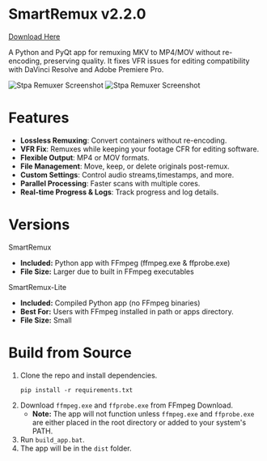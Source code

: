 # SmartRemux v2.2.0

[Download Here](https://github.com/notstpa/stpa-remuxer/releases)

A Python and PyQt app for remuxing MKV to MP4/MOV without re-encoding, preserving quality. It fixes VFR issues for editing compatibility with DaVinci Resolve and Adobe Premiere Pro.

![Stpa Remuxer Screenshot](https://i.imgur.com/qSW0mps.png)
![Stpa Remuxer Screenshot](https://i.imgur.com/WCnPlPu.png)

# Features 
- **Lossless Remuxing**: Convert containers without re-encoding.
- **VFR Fix**: Remuxes while keeping your footage CFR for editing software.
- **Flexible Output**: MP4 or MOV formats.
- **File Management**: Move, keep, or delete originals post-remux.
- **Custom Settings**: Control audio streams,timestamps, and more.
- **Parallel Processing**: Faster scans with multiple cores.
- **Real-time Progress & Logs**: Track progress and log details.

# Versions

SmartRemux
- **Included:** Python app with FFmpeg (ffmpeg.exe & ffprobe.exe)
- **File Size:** Larger due to built in FFmpeg executables

SmartRemux-Lite
- **Included:** Compiled Python app (no FFmpeg binaries)
- **Best For:** Users with FFmpeg installed in path or apps directory.
- **File Size:** Small

# Build from Source
1. Clone the repo and install dependencies.
   ```shell
   pip install -r requirements.txt
   ```
2. Download `ffmpeg.exe` and `ffprobe.exe` from FFmpeg Download.
   - **Note:** The app will not function unless `ffmpeg.exe` and `ffprobe.exe` are either placed in the root directory or added to your system's PATH.
3. Run `build_app.bat`.
4. The app will be in the `dist` folder.
